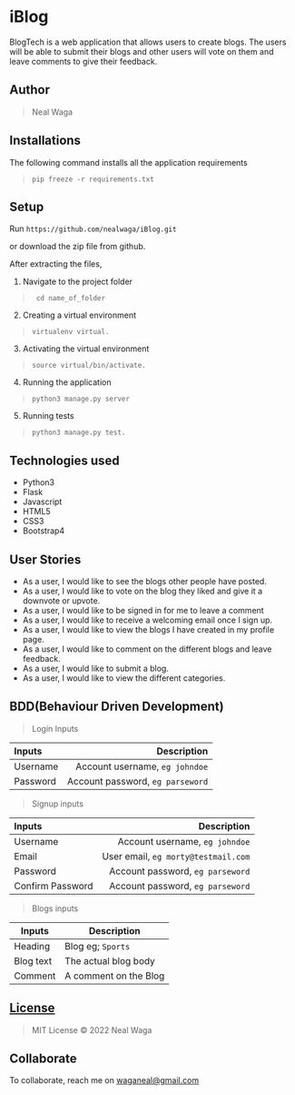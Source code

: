 # iBlog
BlogTech is a web application that allows users to create blogs. The users will be able to submit their  blogs and other users will vote on them and leave comments to give their feedback.


## Author
> Neal Waga


## Installations

The following command installs all the application requirements
>``pip freeze -r requirements.txt``

## Setup
Run 
``https://github.com/nealwaga/iBlog.git``

or download the zip file from github.

After extracting the files, 

1. Navigate to the project folder
>`` cd name_of_folder`` 

2. Creating a virtual environment
>``virtualenv virtual.``

3. Activating the virtual environment
>``source virtual/bin/activate.``

4. Running the application
>``python3 manage.py server``

5. Running tests

 > ``python3 manage.py test.``

## Technologies used
* Python3
* Flask
* Javascript
* HTML5
* CSS3
* Bootstrap4

## User Stories
* As a user, I would like to see the blogs other people have posted.
* As a user, I would like to vote on the blog they liked and give it a downvote or upvote.
* As a user, I would like to be signed in for me to leave a comment
* As a user, I would like to receive a welcoming email once I sign up.
* As a user, I would like to view the blogs I have created in my profile page.
* As a user, I would like to comment on the different blogs and leave feedback.
* As a user, I would like to submit a blog.
* As a user, I would like to view the different categories. 

## BDD(Behaviour Driven Development)
>Login Inputs

| Inputs |  Description |
| :---         |          ---: |
| Username  | Account username, ``eg johndoe``|
| Password  | Account password, ``eg parseword``|

>Signup inputs

| Inputs |  Description |
| :---         |          ---: |
| Username  | Account username, ``eg johndoe``|
| Email  | User email, ``eg morty@testmail.com``|
| Password  | Account password, ``eg parseword``|
| Confirm Password  | Account password, ``eg parseword``|

> Blogs inputs

| Inputs | Description  |
|---|---|
|  Heading | Blog eg; ``Sports``  |
|  Blog text| The actual blog body|
| Comment| A comment on the Blog|


## [License](https://github.com/nealwaga/iBlog/master/LICENSE)
> MIT License &copy; 2022 Neal Waga 

## Collaborate
To collaborate, reach me on [waganeal@gmail.com]()